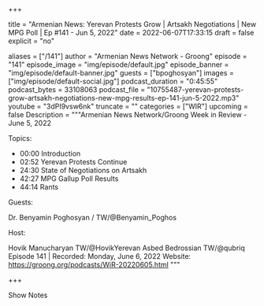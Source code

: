 
+++

title = "Armenian News: Yerevan Protests Grow | Artsakh Negotiations | New MPG Poll | Ep #141 - Jun 5, 2022"
date = 2022-06-07T17:33:15
draft = false
explicit = "no"

aliases = ["/141"]
author = "Armenian News Network - Groong"
episode = "141"
episode_image = "img/episode/default.jpg"
episode_banner = "img/episode/default-banner.jpg"
guests = ["bpoghosyan"]
images = ["img/episode/default-social.jpg"]
podcast_duration = "0:45:55"
podcast_bytes = 33108063
podcast_file = "10755487-yerevan-protests-grow-artsakh-negotiations-new-mpg-results-ep-141-jun-5-2022.mp3"
youtube = "3dPI9vsw6nk"
truncate = ""
categories = ["WIR"]
upcoming = false
Description = """Armenian News Network/Groong Week in Review - June 5, 2022

Topics:

- 00:00 Introduction
- 02:52 Yerevan Protests Continue
- 24:30 State of Negotiations on Artsakh
- 42:27 MPG Gallup Poll Results
- 44:14 Rants

Guests:

Dr. Benyamin Poghosyan / TW/@Benyamin_Poghos

Host:

Hovik Manucharyan TW/@HovikYerevan
Asbed Bedrossian TW/@qubriq
Episode 141 | Recorded: Monday, June 6, 2022
Website: https://groong.org/podcasts/WiR-20220605.html
"""

+++

Show Notes

